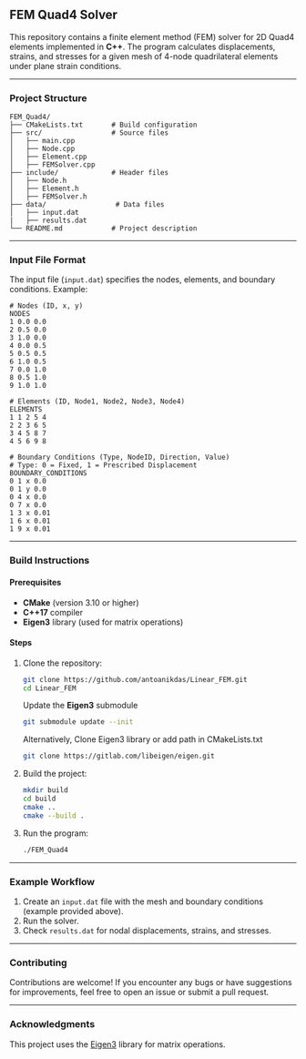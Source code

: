 ## **FEM Quad4 Solver**

This repository contains a finite element method (FEM) solver for 2D Quad4 elements implemented in **C++**. The program calculates displacements, strains, and stresses for a given mesh of 4-node quadrilateral elements under plane strain conditions.

---

### **Project Structure**

```
FEM_Quad4/
├── CMakeLists.txt       # Build configuration
├── src/                 # Source files
│   ├── main.cpp         
│   ├── Node.cpp         
│   ├── Element.cpp      
│   ├── FEMSolver.cpp    
├── include/             # Header files
│   ├── Node.h           
│   ├── Element.h        
│   ├── FEMSolver.h      
├── data/                 # Data files
│   ├── input.dat            
|   ├── results.dat          
└── README.md            # Project description
```

---

### **Input File Format**

The input file (`input.dat`) specifies the nodes, elements, and boundary conditions. Example:

```
# Nodes (ID, x, y)
NODES
1 0.0 0.0
2 0.5 0.0
3 1.0 0.0
4 0.0 0.5
5 0.5 0.5
6 1.0 0.5
7 0.0 1.0
8 0.5 1.0
9 1.0 1.0

# Elements (ID, Node1, Node2, Node3, Node4)
ELEMENTS
1 1 2 5 4
2 2 3 6 5
3 4 5 8 7
4 5 6 9 8

# Boundary Conditions (Type, NodeID, Direction, Value)
# Type: 0 = Fixed, 1 = Prescribed Displacement
BOUNDARY_CONDITIONS
0 1 x 0.0
0 1 y 0.0
0 4 x 0.0
0 7 x 0.0
1 3 x 0.01
1 6 x 0.01
1 9 x 0.01
```

---


### **Build Instructions**

#### Prerequisites

- **CMake** (version 3.10 or higher)
- **C++17** compiler
- **Eigen3** library (used for matrix operations)

#### Steps

1. Clone the repository:
   ```bash
   git clone https://github.com/antoanikdas/Linear_FEM.git
   cd Linear_FEM
   ```
   Update the **Eigen3** submodule
   ```bash
   git submodule update --init
   ```
   Alternatively, 
   Clone Eigen3 library or add path in CMakeLists.txt
   ```bash
   git clone https://gitlab.com/libeigen/eigen.git
   ```
2. Build the project:
   ```bash
   mkdir build
   cd build
   cmake ..
   cmake --build .
   ```

3. Run the program:
   ```bash
   ./FEM_Quad4
   ```

---

### **Example Workflow**

1. Create an `input.dat` file with the mesh and boundary conditions (example provided above).
2. Run the solver.
3. Check `results.dat` for nodal displacements, strains, and stresses.

---

### **Contributing**

Contributions are welcome! If you encounter any bugs or have suggestions for improvements, feel free to open an issue or submit a pull request.

---

### **Acknowledgments**

This project uses the [Eigen3](https://eigen.tuxfamily.org/) library for matrix operations.
